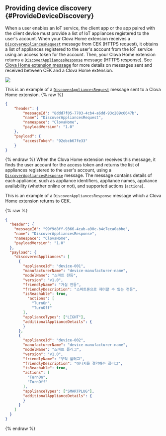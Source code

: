 ## Providing device discovery {#ProvideDeviceDiscovery}

When a user enables an IoT service, the client app or the app paired with the client device must provide a list of IoT appliances registered to the user's account. When your Clova Home extension receives a [`DiscoverAppliancesRequest`](/CEK/References/ClovaHomeInterface/Discovery_Interfaces.md#DiscoverAppliancesRequest) message from CEK (HTTPS request), it obtains a list of appliances registered to the user's account from the IoT service using an access token for the account. Then, your Clova Home extension returns a [`DiscoverAppliancesResponse`](/CEK/References/ClovaHomeInterface/Discovery_Interfaces#DiscoverAppliancesResponse) message (HTTPS response). See [Clova Home extension message](/CEK/References/CEK_API.md#ClovaHomeExtMessage) for more details on messages sent and received between CEK and a Clova Home extension.

![](/CEK/Resources/Images/CEK_Clova_Home_Extension_Sequence_Diagram.png)

This is an example of a [`DiscoverAppliancesRequest`](/CEK/References/ClovaHomeInterface/Discovery_Interfaces#DiscoverAppliancesRequest) message sent to a Clova Home extension.
{% raw %}
```json
{
    "header": {
        "messageId": "8ddd7f05-7703-4cb4-a6dd-93c209c6647b",
        "name": "DiscoverAppliancesRequest",
        "namespace": "ClovaHome",
        "payloadVersion": "1.0"
    },
    "payload": {
        "accessToken": "92ebcb67fe33"
    }
}
```
{% endraw %}
When the Clova Home extension receives this message, it finds the user account for the access token and returns the list of appliances registered to the user's account, using a [`DiscoverAppliancesResponse`](/CEK/References/ClovaHomeInterface/Discovery_Interfaces#DiscoverAppliancesResponse) message. The message contains details of each appliance, such as appliance identifiers, appliance names, appliance availability (whether online or not), and supported actions (`actions`).

This is an example of a `DiscoverAppliancesResponse` message which a Clova Home extension returns to CEK.

{% raw %}
```json
{
  "header": {
    "messageId": "99f9d8ff-9366-4cab-a90c-b4c7eca0abbe",
    "name": "DiscoverAppliancesResponse",
    "namespace": "ClovaHome",
    "payloadVersion": "1.0"
  },
  "payload": {
    "discoveredAppliances": [
      {
        "applianceId": "device-001",
        "manufacturerName": "device-manufacturer-name",
        "modelName": "스마트 전등",
        "version": "v1.0",
        "friendlyName": "거실 전등",
        "friendlyDescription": "스마트폰으로 제어할 수 있는 전등",
        "isReachable": true,
          "actions": [
            "TurnOn",
            "TurnOff"
        ],
        "applianceTypes": ["LIGHT"],
        "additionalApplianceDetails": {
        }
      },
      {
        "applianceId": "device-002",
        "manufacturerName": "device-manufacturer-name",
        "modelName": "스마트 플러그",
        "version": "v1.0",
        "friendlyName": "부엌 플러그",
        "friendlyDescription": "에너지를 절약하는 플러그",
        "isReachable": true,
        "actions": [
          "TurnOn",
          "TurnOff"
        ],
        "applianceTypes": ["SMARTPLUG"],
        "additionalApplianceDetails": {
        }
      }
    ]
  }
}
```
{% endraw %}